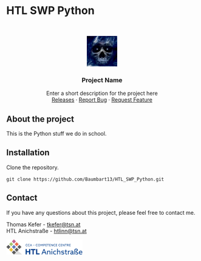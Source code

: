 # HTL SWP Python

<br/>
<p align="center">
  <a href="https://htl-anichstrasse.tirol">
    <img src=".github/baumi.png" alt="Logo" width="80" height="80">
  </a>

  <h3 align="center">Project Name</h3>

  <p align="center">
    Enter a short description for the project here
    <br/>
    <a href="https://github.com/baumbart13/HTL_SWP_Python/releases">Releases</a>
    ·
    <a href="https://github.com/baumbart13/HTL_SWP_Python/issues">Report Bug</a>
    ·
    <a href="https://github.com/baumbart13/HTL_SWP_Python/issues">Request Feature</a>
  </p>
</p>

## About the project

This is the Python stuff we do in school.

## Installation

Clone the repository.
```
git clone https://github.com/Baumbart13/HTL_SWP_Python.git
```

## Contact

If you have any questions about this project, please feel free to contact me.

Thomas Kefer - tkefer@tsn.at<br>
HTL Anichstraße - htlinn@tsn.at

<a href="https://htl-anichstrasse.tirol" target="_blank"><img src=".github/htl-anichstrasse-logo.svg" width="200px"></a>

